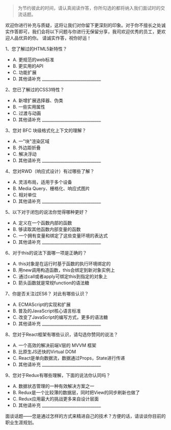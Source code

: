 > 为节约彼此的时间，请认真阅读作答，你所勾选的都将纳入我们面试时的交流话题。

欢迎你进行补充与质疑，这将让我们对你留下更深刻的印象。对于你不擅长之处诚实作答即可，我们会将以下问题与你进行无保留分享，我司欢迎优秀的员工，更欢迎人品优异的你。
请诚实作答，祝你好运！

1、您了解过的HTML5新特性？

* A. 更规范的web标准　　　　
* B. 更实用的API　　　　
* C. 功能扩展
* D. 其他请补充 _____________________________

2、您已了解过的CSS3特性？

* A. 新增扩展选择器、伪类　　　　
* B. 一些实用属性　　　　
* C. 过渡与动画
* D. 其他请补充 _____________________________

3、您对 BFC 块级格式化上下文的理解？

* A. 一"块"渲染区域　　　　
* B. 外边距折叠　　　　
* C. 解决浮动
* D. 其他请补充 _____________________________

4、您对RWD（响应式设计）有过哪些了解？ 

* A. 灵活布局，适用于多个设备　　　　
* B. Media Query、栅格化、响应式图片　　　　
* C. 相对单位
* D. 其他请补充 _____________________________


5、以下对于闭包的说法你觉得哪种更好？

* A. 定义在一个函数内部的函数　　　　
* B. 够读取其他函数内部变量的函数　　　　
* C. 一个拥有变量和绑定了这些变量环境的表达式
* D. 其他请补充 _____________________________


6、对于this的说法下面哪一项是正确的？

* A. this对象是在运行时基于函数的执行环境绑定的　　　　
* B. 用new调用构造函数，this会绑定到新对象实例上
* C. 通过call或者apply可绑定this到指定的对象上　　　　
* D. 箭头函数就是常规function的语法糖


7、你是否关注过ES6？ 对此有哪些认识？

* A. ECMAScript的实现和扩展　　　　
* B. 普及的JavaScript核心语言标准　　　　
* C. 改变了JavaScript的编写方式，更多的语法糖
* D. 其他请补充 _____________________________

8、您对于React框架有哪些认识，请勾选你赞同的说法？

* A. 一个高效的解决前端V层的 MVVM 框架　　　　
* B. 比原生JS还快的Virtual DOM　　　　
* C. React是单向数据流，数据通过Props，State进行传递
* D. 其他请补充 _____________________________


9、您对于Redux有哪些理解，下面的说法你认同吗？

* A. 数据状态管理的一种有效解决方案之一　　　　
* B. Redux是一个比较薄的数据层，同时把View的同步刷新也做了
* C. Redux应用最大的挑战更多来自设计层面
* D. 其他请补充 _____________________________


面谈话题——您是通过怎样的方式来精进自己的技术？方便的话，请谈谈你目前的职业生涯规划。